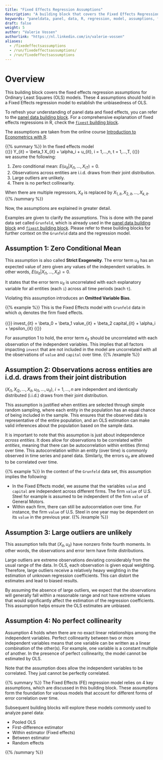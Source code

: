 ```yaml
---
title: "Fixed Effects Regression Assumptions"
description: "A building block that covers the Fixed Effects Regression Assumptions"
keywords: "paneldata, panel, data, R, regression, model, assumptions, fixed, effects"
draft: false
weight: 5
author: "Valerie Vossen"
authorlink: "https://nl.linkedin.com/in/valerie-vossen"
aliases:
  - /fixedeffectsassumptions
  - /run/fixedeffectsassumptions/
  - /run/fixedeffectsassumptions
---
```


# Overview

This building block covers the fixed effects regression assumptions for Ordinary Least Squares (OLS) models. These 4 assumptions should hold in a Fixed Effects regression model to establish the unbiasedness of OLS.

To refresh your understanding of panel data and fixed effects, you can refer to the [panel data building block](/paneldata). For a comprehensive explanation of fixed effects regressions in R, check the [`fixest` building block](https://tilburgsciencehub.com/building-blocks/analyze-data/regressions/fixest/). 

The assumptions are taken from the online course [Introduction to Econometrics with R](https://www.econometrics-with-r.org/10.5-tferaaseffer.html). 


{{% summary %}}
In the fixed effects model
<br/>
{{<katex>}}
Y_{it} = \beta_1 X_{it} + \alpha_i + u_{it}, i = 1,...,n, t = 1,...,T,
{{</katex>}}
<br/>
we assume the following: 

1. Zero conditional mean: $E(u_{it}|X_{i1},...,X_{iT}) = 0$.
2. Observations across entities are i.i.d. draws from their joint distribution.
3. Large outliers are unlikely.
4. There is no perfect collinearity. 

When there are multiple regressors, $X_{it}$ is replaced by $X_{1,it}, X_{2,it},..., X_{k,it}$. 
{{% /summary %}}

Now, the assumptions are explained in greater detail. 

Examples are given to clarify the assumptions. This is done with the panel data set called `Grunfeld`, which is already used in the [panel data building block](/paneldata) and [`fixest` building block](https://tilburgsciencehub.com/building-blocks/analyze-data/regressions/fixest/). Please refer to these building blocks for further context on the `Grunfeld` data and the regression model. 

## Assumption 1: Zero Conditional Mean
This assumption is also called **Strict Exogeneity**. The error term $u_{it}$ has an expected value of zero given any values of the independent variables. In other words, $E(u_{it}|X_{i1},...,X_{it}) = 0$. 

It states that the error term $u_{it}$ is uncorrelated with each explanatory variable for all entities (each `i`) across all time periods (each `t`). 

Violating this assumption introduces an **Omitted Variable Bias**.

{{% example %}}
This is the Fixed Effects model with `Grunfeld` data in which $\alpha_i$ denotes the firm fixed effects.

{{<katex>}}
invest_{it} = \beta_0 + \beta_1 value_{it} + \beta_2 capital_{it} + \alpha_i + \epsilon_{it}
{{</katex>}}  

For assumption 1 to hold, the error term $\epsilon_{it}$ should be uncorrelated with each observation of the independent variables. This implies that all factors impacting `invest` that are not included in the model are uncorrelated with all the observations of `value` and `capital` over time. 
{{% /example %}}

##  Assumption 2: Observations across entities are i.d.d. draws from their joint distribution
$(X_{i1}, X_{i2},...,X_{it}, u_{i1},...,u_{it})$, $i = 1,...,n$ are independent and identically distributed (i.i.d.) draws from their joint distribution. 

This assumption is justified when entities are selected through simple random sampling, where each entity in the population has an equal chance of being included in the sample. This ensures that the observed data is representative of the entire population, and an OLS estimation can make valid inferences about the population based on the sample data. 

It is important to note that this assumption is just about independence *across entities*. It does allow for observations to be correlated *within entities*, meaning that there can be autocorrelation within entities (firms) over time. This autocorrelation within an entity (over time) is commonly observed in time series and panel data. Similarly, the errors $u_{it}$ are allowed to be correlated over time. 

{{% example %}}
In the context of the `Grunfeld` data set, this assumption implies the following:
- In the Fixed Effects model, we assume that the variables `value` and `capital` are independent across different firms. The firm `value` of U.S. Steel for example is assumed to be independent of the firm `value` of General Motors. 
- Within each firm, there can still be autocorrelation over time. For instance, the firm `value` of U.S. Steel in one year may be dependent on its `value` in the previous year. 
{{% /example %}}

## Assumption 3: Large outliers are unlikely
This assumption tells that $(X_{it}, u_{it})$ have nonzero finite fourth moments. In other words, the observations and error term have finite distributions.

Large outliers are extreme observations deviating considerably from the usual range of the data. In OLS, each observation is given equal weighting. Therefore, large outliers receive a relatively heavy weighting in the estimation of unknown regression coefficients. This can distort the estimates and lead to biased results. 

By assuming the absence of large outliers, we expect that the observations will generally fall within a reasonable range and not have extreme values that would significantly affect the estimation of the regression coefficients. This assumption helps ensure the OLS estimates are unbiased. 

## Assumption 4: No perfect collinearity

Assumption 4 holds when there are no exact linear relationships among the independent variables. Perfect collinearity between two or more independent variables means that one variable can be written as a linear combination of the other(s). For example, one variable is a constant multiple of another. In the presence of perfect collinearity, the model cannot be estimated by OLS. 

Note that the assumption does allow the independent variables to be correlated. They just cannot be perfectly correlated. 

{{% summary %}}
The Fixed Effects (FE) regression model relies on 4 key assumptions, which are discussed in this building block. These assumptions form the foundation for various models that account for different forms of error correlation over time. 

Subsequent building blocks will explore these models commonly used to analyze panel data: 
- Pooled OLS
- First-difference estimator
- Within estimator (Fixed effects)
- Between estimator
- Random effects

{{% /summary %}}

